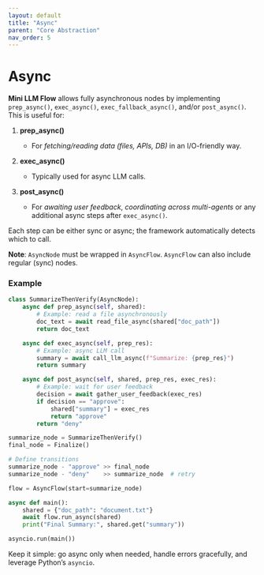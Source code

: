 ```yaml
---
layout: default
title: "Async"
parent: "Core Abstraction"
nav_order: 5
---
```


# Async

**Mini LLM Flow** allows fully asynchronous nodes by implementing `prep_async()`, `exec_async()`, `exec_fallback_async()`, and/or `post_async()`. This is useful for:

1. **prep_async()**  
   - For *fetching/reading data (files, APIs, DB)* in an I/O-friendly way.

2. **exec_async()**  
   - Typically used for async LLM calls.

3. **post_async()**  
   - For *awaiting user feedback*, *coordinating across multi-agents* or any additional async steps after `exec_async()`.

Each step can be either sync or async; the framework automatically detects which to call.

**Note**: `AsyncNode` must be wrapped in `AsyncFlow`. `AsyncFlow` can also include regular (sync) nodes.

### Example

```python
class SummarizeThenVerify(AsyncNode):
    async def prep_async(self, shared):
        # Example: read a file asynchronously
        doc_text = await read_file_async(shared["doc_path"])
        return doc_text

    async def exec_async(self, prep_res):
        # Example: async LLM call
        summary = await call_llm_async(f"Summarize: {prep_res}")
        return summary

    async def post_async(self, shared, prep_res, exec_res):
        # Example: wait for user feedback
        decision = await gather_user_feedback(exec_res)
        if decision == "approve":
            shared["summary"] = exec_res
            return "approve"
        return "deny"

summarize_node = SummarizeThenVerify()
final_node = Finalize()

# Define transitions
summarize_node - "approve" >> final_node
summarize_node - "deny"    >> summarize_node  # retry

flow = AsyncFlow(start=summarize_node)

async def main():
    shared = {"doc_path": "document.txt"}
    await flow.run_async(shared)
    print("Final Summary:", shared.get("summary"))

asyncio.run(main())
```

Keep it simple: go async only when needed, handle errors gracefully, and leverage Python’s `asyncio`.
